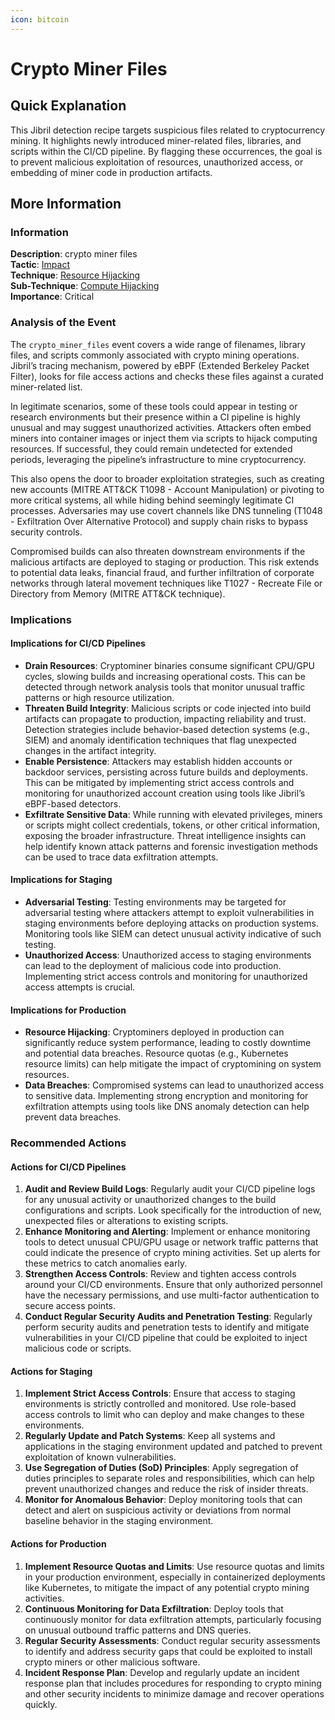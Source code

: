 ```yaml
---
icon: bitcoin
---
```


# Crypto Miner Files

## Quick Explanation

This Jibril detection recipe targets suspicious files related to cryptocurrency mining. It highlights newly introduced miner-related files, libraries, and scripts within the CI/CD pipeline. By flagging these occurrences, the goal is to prevent malicious exploitation of resources, unauthorized access, or embedding of miner code in production artifacts.

## More Information

### Information

**Description**: crypto miner files\
**Tactic**: [Impact](https://jibril.garnet.ai/mitre/mitre/ta0040)\
**Technique**: [Resource Hijacking](https://jibril.garnet.ai/mitre/mitre/ta0040/t1496)\
**Sub-Technique**: [Compute Hijacking](https://jibril.garnet.ai/mitre/mitre/ta0040/t1496/t1496.001)\
**Importance**: Critical

### Analysis of the Event

The `crypto_miner_files` event covers a wide range of filenames, library files, and scripts commonly associated with crypto mining operations. Jibril’s tracing mechanism, powered by eBPF (Extended Berkeley Packet Filter), looks for file access actions and checks these files against a curated miner-related list.

In legitimate scenarios, some of these tools could appear in testing or research environments but their presence within a CI pipeline is highly unusual and may suggest unauthorized activities. Attackers often embed miners into container images or inject them via scripts to hijack computing resources. If successful, they could remain undetected for extended periods, leveraging the pipeline’s infrastructure to mine cryptocurrency.

This also opens the door to broader exploitation strategies, such as creating new accounts (MITRE ATT\&CK T1098 - Account Manipulation) or pivoting to more critical systems, all while hiding behind seemingly legitimate CI processes. Adversaries may use covert channels like DNS tunneling (T1048 - Exfiltration Over Alternative Protocol) and supply chain risks to bypass security controls.

Compromised builds can also threaten downstream environments if the malicious artifacts are deployed to staging or production. This risk extends to potential data leaks, financial fraud, and further infiltration of corporate networks through lateral movement techniques like T1027 - Recreate File or Directory from Memory (MITRE ATT\&CK technique).

### Implications

#### Implications for CI/CD Pipelines

* **Drain Resources**: Cryptominer binaries consume significant CPU/GPU cycles, slowing builds and increasing operational costs. This can be detected through network analysis tools that monitor unusual traffic patterns or high resource utilization.
* **Threaten Build Integrity**: Malicious scripts or code injected into build artifacts can propagate to production, impacting reliability and trust. Detection strategies include behavior-based detection systems (e.g., SIEM) and anomaly identification techniques that flag unexpected changes in the artifact integrity.
* **Enable Persistence**: Attackers may establish hidden accounts or backdoor services, persisting across future builds and deployments. This can be mitigated by implementing strict access controls and monitoring for unauthorized account creation using tools like Jibril’s eBPF-based detectors.
* **Exfiltrate Sensitive Data**: While running with elevated privileges, miners or scripts might collect credentials, tokens, or other critical information, exposing the broader infrastructure. Threat intelligence insights can help identify known attack patterns and forensic investigation methods can be used to trace data exfiltration attempts.

#### Implications for Staging

* **Adversarial Testing**: Testing environments may be targeted for adversarial testing where attackers attempt to exploit vulnerabilities in staging environments before deploying attacks on production systems. Monitoring tools like SIEM can detect unusual activity indicative of such testing.
* **Unauthorized Access**: Unauthorized access to staging environments can lead to the deployment of malicious code into production. Implementing strict access controls and monitoring for unauthorized access attempts is crucial.

#### Implications for Production

* **Resource Hijacking**: Cryptominers deployed in production can significantly reduce system performance, leading to costly downtime and potential data breaches. Resource quotas (e.g., Kubernetes resource limits) can help mitigate the impact of cryptomining on system resources.
* **Data Breaches**: Compromised systems can lead to unauthorized access to sensitive data. Implementing strong encryption and monitoring for exfiltration attempts using tools like DNS anomaly detection can help prevent data breaches.

### Recommended Actions

#### Actions for CI/CD Pipelines

1. **Audit and Review Build Logs**: Regularly audit your CI/CD pipeline logs for any unusual activity or unauthorized changes to the build configurations and scripts. Look specifically for the introduction of new, unexpected files or alterations to existing scripts.
2. **Enhance Monitoring and Alerting**: Implement or enhance monitoring tools to detect unusual CPU/GPU usage or network traffic patterns that could indicate the presence of crypto mining activities. Set up alerts for these metrics to catch anomalies early.
3. **Strengthen Access Controls**: Review and tighten access controls around your CI/CD environments. Ensure that only authorized personnel have the necessary permissions, and use multi-factor authentication to secure access points.
4. **Conduct Regular Security Audits and Penetration Testing**: Regularly perform security audits and penetration tests to identify and mitigate vulnerabilities in your CI/CD pipeline that could be exploited to inject malicious code or scripts.

#### Actions for Staging

1. **Implement Strict Access Controls**: Ensure that access to staging environments is strictly controlled and monitored. Use role-based access controls to limit who can deploy and make changes to these environments.
2. **Regularly Update and Patch Systems**: Keep all systems and applications in the staging environment updated and patched to prevent exploitation of known vulnerabilities.
3. **Use Segregation of Duties (SoD) Principles**: Apply segregation of duties principles to separate roles and responsibilities, which can help prevent unauthorized changes and reduce the risk of insider threats.
4. **Monitor for Anomalous Behavior**: Deploy monitoring tools that can detect and alert on suspicious activity or deviations from normal baseline behavior in the staging environment.

#### Actions for Production

1. **Implement Resource Quotas and Limits**: Use resource quotas and limits in your production environment, especially in containerized deployments like Kubernetes, to mitigate the impact of any potential crypto mining activities.
2. **Continuous Monitoring for Data Exfiltration**: Deploy tools that continuously monitor for data exfiltration attempts, particularly focusing on unusual outbound traffic patterns and DNS queries.
3. **Regular Security Assessments**: Conduct regular security assessments to identify and address security gaps that could be exploited to install crypto miners or other malicious software.
4. **Incident Response Plan**: Develop and regularly update an incident response plan that includes procedures for responding to crypto mining and other security incidents to minimize damage and recover operations quickly.
